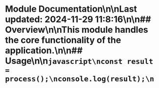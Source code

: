 # Module Documentation\n\nLast updated: 2024-11-29 11:8:16\n\n## Overview\n\nThis module handles the core functionality of the application.\n\n## Usage\n\n```javascript\nconst result = process();\nconsole.log(result);\n```
